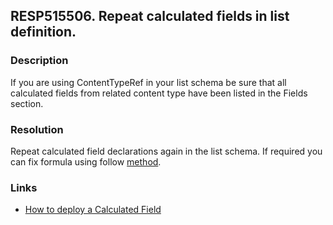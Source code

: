 ## RESP515506. Repeat calculated fields in list definition.

### Description
If you are using ContentTypeRef in your list schema be sure that all calculated fields from related content type have been listed in the Fields section.

### Resolution
Repeat calculated field declarations again in the list schema.
If required you can fix formula using follow <a href="http://www.hekstra.org/how-to-deploy-a-calculated-field/">method</a>.

### Links
*   [How to deploy a Calculated Field](http://www.hekstra.org/how-to-deploy-a-calculated-field/)